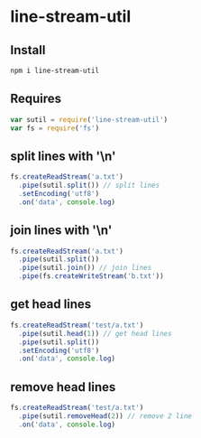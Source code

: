 line-stream-util
===================

## Install

```bash
npm i line-stream-util
```

## Requires
```js
var sutil = require('line-stream-util')
var fs = require('fs')
```

## split lines with '\n'

```js
fs.createReadStream('a.txt')
  .pipe(sutil.split()) // split lines
  .setEncoding('utf8')
  .on('data', console.log)
```

## join lines with '\n'

```js
fs.createReadStream('a.txt')
  .pipe(sutil.split())
  .pipe(sutil.join()) // join lines
  .pipe(fs.createWriteStream('b.txt'))
```



## get head lines

```js
fs.createReadStream('test/a.txt')
  .pipe(sutil.head(1)) // get head lines
  .pipe(sutil.split())
  .setEncoding('utf8')
  .on('data', console.log)
```


## remove head lines
```js
fs.createReadStream('test/a.txt')
  .pipe(sutil.removeHead(2)) // remove 2 line
  .on('data', console.log)
```
